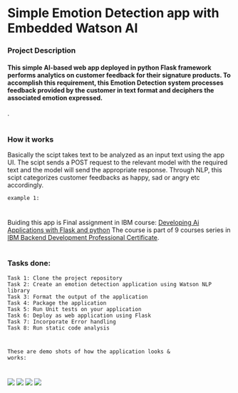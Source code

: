 
# Simple Emotion Detection app with Embedded Watson AI
### Project Description
#### This simple AI-based web app deployed in python Flask framework performs analytics on customer feedback for their signature products. To accomplish this requirement, this Emotion Detection system processes feedback provided by the customer in text format and deciphers the associated emotion expressed.
.
#
### How it works
Basically the scipt takes text to be analyzed as an input text using the app UI. The scipt sends a POST request to the relevant model with the required text and the model will send the appropriate response.
Through NLP, this scipt categorizes customer feedbacks as happy, sad or angry etc accordingly.
```text
example 1:

```
#
Buiding this app is Final assignment in IBM course: [Developing Ai Applications with Flask and python](https://www.coursera.org/learn/python-project-for-ai-application-development)
The course is part of 9 courses series in [IBM Backend Development Professional Certificate](https://www.coursera.org/professional-certificates/ibm-backend-development).
#
### Tasks done:
```text
Task 1: Clone the project repository
Task 2: Create an emotion detection application using Watson NLP library
Task 3: Format the output of the application
Task 4: Package the application
Task 5: Run Unit tests on your application
Task 6: Deploy as web application using Flask
Task 7: Incorporate Error handling
Task 8: Run static code analysis
```
#
<code>These are demo shots of how the application looks & works:</code>
#
![](/)
![](/)
![](/)
![](/)
